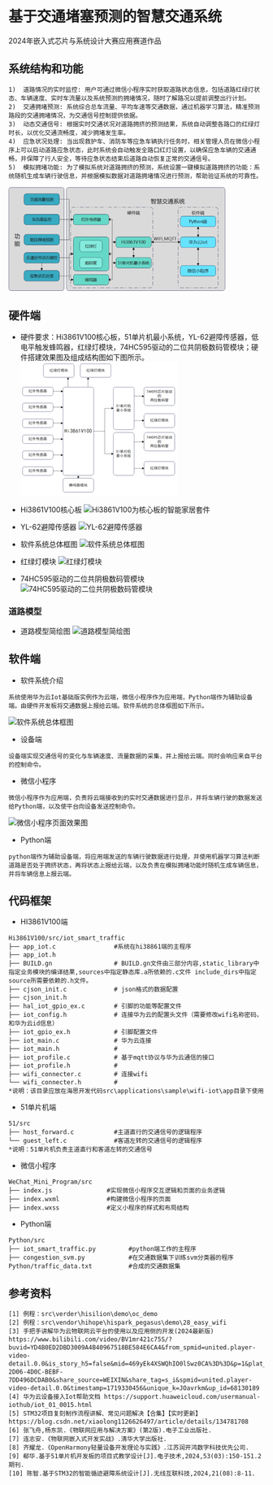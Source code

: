 # 基于交通堵塞预测的智慧交通系统<a name="ZH-CN_TOPIC_0000001130176841"></a>
2024年嵌入式芯片与系统设计大赛应用赛道作品
## 系统结构和功能
```
1)	道路情况的实时监控: 用户可通过微信小程序实时获取道路状态信息，包括道路红绿灯状态、车辆速度、实时车流量以及系统预测的拥堵情况，随时了解路况以提前调整出行计划。
2)	交通拥堵预测: 系统综合总车流量、平均车速等交通数据，通过机器学习算法，精准预测路段的交通拥堵情况，为交通信号控制提供依据。
3)	动态交通信号: 根据实时交通状况对道路拥挤的预测结果，系统自动调整各路口的红绿灯时长，以优化交通流畅度，减少拥堵发生率。
4)	应急状况处理: 当出现救护车、消防车等应急车辆执行任务时，相关管理人员在微信小程序上可以启动道路应急状态，此时系统会自动触发全路口红灯设置，以确保应急车辆的交通通畅，并保障了行人安全，等待应急状态结束后道路自动恢复正常的交通信号。
5)	模拟拥堵功能: 为了模拟系统对道路拥挤的预测，系统设置一键模拟道路拥挤的功能：系统随机生成车辆行驶信息，并根据模拟数据对道路拥堵情况进行预测，帮助验证系统的可靠性。

```

![系统框架图](https://github.com/Juvenilecris/Intelligent_Transportation_System/blob/master/images/%E7%B3%BB%E7%BB%9F%E6%A1%86%E6%9E%B6%E5%9B%BE.png)



## 硬件端
-  硬件要求：Hi3861V100核心板，51单片机最小系统，YL-62避障传感器，低电平触发蜂鸣器，红绿灯模块，74HC595驱动的二位共阴极数码管模块；硬件搭建效果图及组成结构图如下图所示。
![硬件系统总体框图](https://github.com/Juvenilecris/Intelligent_Transportation_System/blob/master/images/%E7%A1%AC%E4%BB%B6%E7%B3%BB%E7%BB%9F%E6%80%BB%E4%BD%93%E6%A1%86%E5%9B%BE.png)
-   Hi3861V100核心板
![Hi3861V100为核心板的智能家居套件]()
-  YL-62避障传感器
![YL-62避障传感器]()

- 软件系统总体框图
![软件系统总体框图]()
- 红绿灯模块
![红绿灯模块]()
- 74HC595驱动的二位共阴极数码管模块
![74HC595驱动的二位共阴极数码管模块]()

### 道路模型
- 道路模型简绘图
![道路模型简绘图]()

## 软件端
- 软件系统介绍
```
系统使用华为云Iot基础版实例作为云端，微信小程序作为应用端，Python端作为辅助设备端。由硬件开发板将交通数据上报给云端。软件系统的总体框图如下所示。
```
![软件系统总体框图]()
- 设备端
```
设备端实现交通信号的变化与车辆速度、流量数据的采集，并上报给云端。同时会响应来自平台的控制命令。
```
- 微信小程序
```
微信小程序作为应用端，负责将云端接收到的实时交通数据进行显示，并将车辆行驶的数据发送给Python端，以及使平台向设备发送控制命令。
```
![微信小程序页面效果图]()
- Python端
```
python端作为辅助设备端，将应用端发送的车辆行驶数据进行处理，并使用机器学习算法判断道路是否处于拥挤状态，再将状态上报给云端，以及负责在模拟拥堵功能时随机生成车辆信息，并将车辆信息上报云端。
```

## 代码框架
-  HI3861V100端
```
Hi3861V100/src/iot_smart_traffic
├── app_iot.c                #系统在hi38861端的主程序
├── app_iot.h  
├── BUILD.gn                 # BUILD.gn文件由三部分内容,static_library中指定业务模块的编译结果,sources中指定静态库.a所依赖的.c文件 include_dirs中指定source所需要依赖的.h文件。
├── cjson_init.c             # json格式的数据配置
├── cjson_init.h          
├── hal_iot_gpio_ex.c        # 引脚的功能等配置文件
├── iot_config.h             # 连接华为云的配置头文件（需要修改wifi名称密码，和华为云id信息）
├── iot_gpio_ex.h            # 引脚配置文件 
├── iot_main.c               # 华为云连接
├── iot_main.h               # 
├── iot_profile.c            # 基于mqtt协议与华为云通信的接口 
├── iot_profile.h            # 
├── wifi_connecter.c         # 连接wifi
└── wifi_connecter.h         # 
*说明：该目录应放在海思开发代码src\applications\sample\wifi-iot\app目录下使用
```
-  51单片机端
```
51/src
├── host_forward.c           #主道直行的交通信号的逻辑程序              
└── guest_left.c             #客道左转的交通信号的逻辑程序
*说明：51单片机负责主道直行和客道左转的交通信号
```
- 微信小程序
```
WeChat_Mini_Program/src
├── index.js               #实现微信小程序交互逻辑和页面的业务逻辑 
├── index.wxml             #构建微信小程序的页面
├── index.wxss             #定义小程序的样式和布局结构 
```
- Python端
```
Python/src
├── iot_smart_traffic.py         #python端工作的主程序 
├── congestion_svm.py            #在交通数据集下训练svm分类器的程序
Python/traffic_data.txt          #合成的交通数据集
```

## 参考资料

```
[1] 例程：src\verder\hisilion\demo\oc_demo
[2] 例程：src\vendor\hihope\hispark_pegasus\demo\28_easy_wifi
[3] 手把手讲解华为云物联网云平台的使用以及应用侧的开发(2024最新版) https://www.bilibili.com/video/BV1mr421c75S/?buvid=YD4B0ED2DBD3009A4B40967518BE584E6CA4&from_spmid=united.player-video-detail.0.0&is_story_h5=false&mid=469yEk4XSWQhIO0lSwz0CA%3D%3D&p=1&plat_id=122&share_from=ugc&share_medium=iphone&share_plat=ios&share_session_id=AB43F94E-2D06-4D0C-BEBF-7DD496DCDAB0&share_source=WEIXIN&share_tag=s_i&spmid=united.player-video-detail.0.0&timestamp=1719330456&unique_k=JOavrkm&up_id=68130189
[4] 华为云设备接入Iot帮助文档 https://support.huaweicloud.com/usermanual-iothub/iot_01_0015.html
[5] STM32项目复刻制作流程讲解、常见问题解决【合集】【实时更新】https://blog.csdn.net/xiaolong1126626497/article/details/134781708
[6] 张飞舟,杨东凯.《物联网应用与解决方案》(第2版).电子工业出版社.
[7]	连志安.《物联网嵌入式开发实战》.清华大学出版社.
[8]	齐耀龙.《OpenHarmony轻量设备开发理论与实践》.江苏润开鸿数字科技优先公司.
[9]	郗华.基于51单片机开发板的项目式教学设计[J].电子技术,2024,53(03):150-151.2 期刊.
[10] 陈智.基于STM32的智能循迹避障系统设计[J].无线互联科技,2024,21(08):8-11.

```
